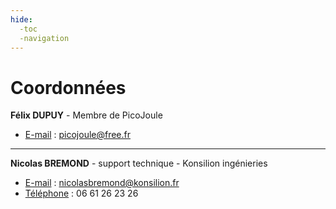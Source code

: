 ```yaml
---
hide:
  -toc
  -navigation
---
```


# Coordonnées


**Félix DUPUY** - Membre de PicoJoule

* <u>E-mail</u> : picojoule@free.fr

---

**Nicolas BREMOND** - support technique - Konsilion ingénieries

* <u>E-mail</u> : nicolasbremond@konsilion.fr
* <u>Téléphone</u> : 06 61 26 23 26

<br><br>

<style>
  .md-content__button {
    display: none;
  }
</style>